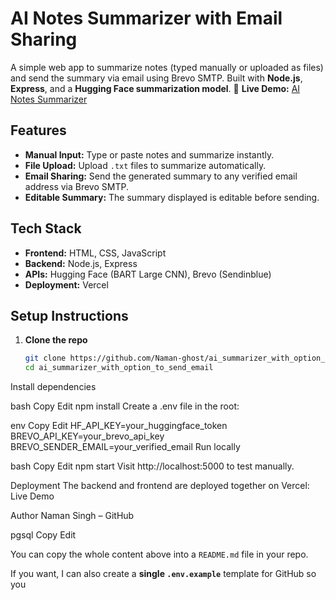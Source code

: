 # AI Notes Summarizer with Email Sharing

A simple web app to summarize notes (typed manually or uploaded as files) and send the summary via email using Brevo SMTP. Built with **Node.js**, **Express**, and a **Hugging Face summarization model**. 🔗 **Live Demo:** [AI Notes Summarizer](https://ai-notes-summarizer-ivbt4tww1-naman-singhs-projects-e343687b.vercel.app/)

## Features
- **Manual Input:** Type or paste notes and summarize instantly.
- **File Upload:** Upload `.txt` files to summarize automatically.
- **Email Sharing:** Send the generated summary to any verified email address via Brevo SMTP.
- **Editable Summary:** The summary displayed is editable before sending.

## Tech Stack
- **Frontend:** HTML, CSS, JavaScript  
- **Backend:** Node.js, Express  
- **APIs:** Hugging Face (BART Large CNN), Brevo (Sendinblue)  
- **Deployment:** Vercel

## Setup Instructions
1. **Clone the repo**  
   ```bash
   git clone https://github.com/Naman-ghost/ai_summarizer_with_option_to_send_email.git
   cd ai_summarizer_with_option_to_send_email
Install dependencies

bash
Copy
Edit
npm install
Create a .env file in the root:

env
Copy
Edit
HF_API_KEY=your_huggingface_token
BREVO_API_KEY=your_brevo_api_key
BREVO_SENDER_EMAIL=your_verified_email
Run locally

bash
Copy
Edit
npm start
Visit http://localhost:5000 to test manually.

Deployment
The backend and frontend are deployed together on Vercel: Live Demo

Author
Naman Singh – GitHub

pgsql
Copy
Edit

You can copy the whole content above into a `README.md` file in your repo.  

If you want, I can also create a **single `.env.example`** template for GitHub so you

